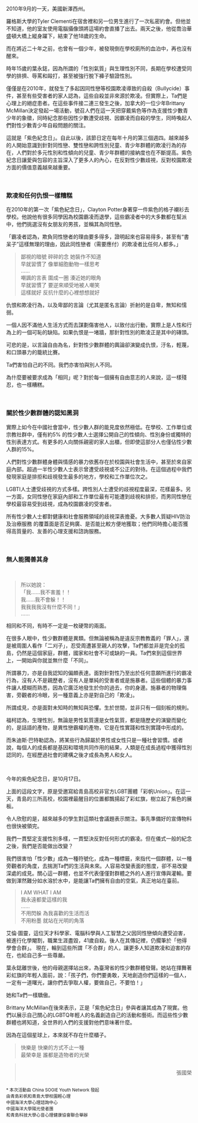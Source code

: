 2010年9月的一天，美國新澤西州。

羅格斯大學的Tyler Clementi在宿舍裡和另一位男生進行了一次私密約會。但他並不知道，他的室友使用電腦攝像頭將這場約會直播了出去。兩天之後，他從喬治華盛頓大橋上縱身躍下，結束了他18歲的生命。

而在將近二十年之前，也曾有一個少年，被發現倒在學校廁所的血泊中，再也沒有醒來。

時年15歲的葉永鋕，因為所謂的「性別氣質」與生理性別不同，長期在學校遭受同學的排擠、辱罵和毆打，甚至被強行脫下褲子驗證性別。

僅僅是在2010年，就發生了多起因同性戀等校園欺凌導致的自殺（Bullycide）事件，甚至有些受害者的家人認為，這些自殺並非來源於欺凌。但實際上，Ta們是心理上的絕症患者。在這些事件接二連三發生之後，加拿大的一位少年Brittany McMillan決定發起一場活動，號召人們在這一天把穿戴紫色等作為支援性少數青少年的象徵，同時紀念那些因性少數遭受歧視、因霸凌而自殺的學生，同時喚起人們對性少數青少年自殺問題的關注。

這就是「紫色紀念日」。自此以後，該節日定在每年十月的第三個週四。越來越多的人開始意識到針對同性戀、雙性戀和跨性別兒童、青少年群體的欺凌行為的存在，人們對於多元性別和性傾向的兒童、青少年群體的接納度也在不斷提高。紫色紀念日讓愛與包容的主旨深入了更多人的內心，在反對性少數歧視，反對校園欺凌方面的價值意義越來越重要。

<br>

### 欺凌和任何仇恨一樣糟糕

在2010年的第一次「紫色紀念日」，Clayton Potter身著穿一件紫色的格子襯衫去學校。他說他有很多同學因為校園霸凌而退學，這些霸凌者中的大多數都在幫派中，他們挑選沒有女朋友的男孩，並稱其為同性戀。

「霸凌者認為，欺負同性戀者的理由要多得多，證明起來也容易得多，甚至有“書呆子”這樣無理的理由，因此同性戀者（需要應付）的欺凌者比任何人都多。」

> 鄙視的暗號 碎碎的念 她裝作不知道<br>早就習慣了 像單細胞動物一樣思考<br>……<br>嘲諷的言表 圍成一圈 湊近她的眼角<br>早就習慣了 要逆來順受地被人嘲笑<br>這樣就好 反抗什麼的心裡想想就好

仇恨和欺凌行為，以及卑鄙的言論（尤其是匿名言論）折射的是自卑，無知和懦弱。

一個人因不滿他人生活方式而去謀劃傷害他人，以致付出行動，實際上是人性和行為上的一個可恥的缺陷。如果仇恨是一堵牆，那針對性別的欺凌正是其中的磚頭。

可悲的是，以言論自由為名，針對性少數群體的輿論卻演變成仇恨，汙名，輕蔑，和口頭暴力的籠統比賽。

Ta們害怕自己的不同。我們亦害怕與別人不同。

為什麼要被要求成為「相同」呢？對於每一個擁有自由意志的人來說，這一樣殘忍，也一樣糟糕。

<br>

### 關於性少數群體的認知黑洞

實際上如今在中國社會當中，性少數人群的能見度依然極低。在學校、工作單位或宗教社群中，僅有約5% 的性少數人士選擇公開自己的性傾向、性別身份或獨特的性別表達方式。有更多的人向關係親密的家人出櫃，但即使這部分人也僅佔性少數人群的15%。

人們對性少數群體身體與情感的暴力依舊存在於校園與社會生活中，甚至於來自家庭內部。超過一半性少數人士表示曾遭受歧視或不公正的對待。在這個過程中我們發現家庭是排拒和歧視發生最多的地方，學校和工作單位次之。

LGBTI人士遭受歧視的方式多樣。跨性別人士遭受的歧視程度最深，花樣最多。另一方面，女同性戀在家庭內部和工作單位最有可能遭到歧視和排拒，而男同性戀在學校最容易受到歧視，成為校園霸凌的受害者。

所有性少數人士都對健康和社會服務領域的歧視深表擔憂。大多數人質疑HIV防治及治療服務 的覆蓋面是否足夠廣、是否能比較方便地獲取；他們同時擔心能否獲得高質量的、友善的心理支援和諮詢服務。

<br>

### 無人能獨善其身
<br>

> 所以她說：<br>「我……我不害羞！！<br>我……我不會躲！！<br>我我我我沒有什麼不同！」<br>……

相同和不同，有時不一定是一枚硬幣的兩面。

在很多人眼中，性少數群體是異類。但無論被稱為是違反宗教教義的「罪人」，還是被周圍人看作「二刈子」，忍受周遭甚至親人的攻擊，Ta們都並非是完全的孤島，仍然是這個家庭，群體，國家和社會不可或缺的一員。Ta們來到這個世界上，一開始與你就並無什麼「不同」。

所謂暴力，亦是自我認知的偏頗表達。面對針對性乃至出於任何意願所進行的霸凌行為，沒有人不是親歷者，沒有人是單純的受害者或是施暴者。這些個體的暴力事件讓人模糊而熟悉，因為它廣泛地發生於你的過去，你的身邊。施暴者的物理傷害，旁觀者的冷眼，另一種意義上亦是對自己的「欺凌」。

所謂成見，亦是面對未知時的無知與恐懼。生於世間，並非只有一個刻板的規則。

福柯認為，生理性別，無論是男性氣質還是女性氣質，都是隨歷史的演變而變化的，是話語的產物，是異性戀霸權的產物，它是在性實踐和性別實踐中形成的。

而朱迪斯·巴特勒認為，將某些行為歸屬於男性或女性只是一種社會習慣。或者說，每個人的成長都是基因和環境共同作用的結果，人類是在成長過程中獲得性別認同的，在經歷過社會的建構之後才成長為男人和女人。

<br>

今年的紫色紀念日，是10月17日。

上面的這段文字，原是受邀寫給青島高校非官方LGBT團體「彩帆Union」。在這一天，青島的三所高校，校園裡最醒目的位置都飄揚起了彩虹旗，樹立起了紫色的展板。

令人欣慰的是，越來越多的學生對這類社會議題表示關注。事先準備好的宣傳物料也很快被領完。

我們一貫堅定支援性別多樣，一貫堅決反對任何形式的霸凌。但在儀式一般的紀念之後，我們是否能做出改變？

我們很害怕「性少數」成為一種符號化，成為一種標籤，來指代一個群體，以一種旁觀者的角度，去揣測Ta們的生活與未來。人容易改變表面的態度，卻不易改變深處的成見。關心這一群體，也並不代表僅僅對群體之外的人進行宣傳與灌輸。要做到渾然難分如水溶於水中，是能讓Ta們擁有自由的空氣，真正地站在臺前。

> I AM WHAT I AM<br>我永遠都愛這樣的我<br>……<br>不用閃躲 為我喜歡的生活而活<br>不用粉墨 就站在光明的角落

艾倫·圖靈，這位天才科學家、電腦科學與人工智慧之父因同性戀傾向遭受迫害，被進行化學閹割，職業生涯盡毀，41歲自殺。後人在其傳記裡，仍擱筆於「他得學會合群」。 現在，輪到這些所謂「不合群」的人，讓更多人知道欺凌和迫害的存在，也給自己多一些尊嚴。

葉永鋕離世後，他的母親選擇站出來，為臺灣省的性少數群體發聲。她站在揮舞著彩虹旗的年輕人面前，說：「孩子們，你們要勇敢，天地創造你們這樣的一個人，一定有一道曙光，讓你們去爭取人權，要做自己，不要怕！」

她和Ta們一樣驕傲。

Brittany McMillan在後來表示，正是「紫色紀念日」參與者讓其成為了現實。他們以展示自己關心的LGBTQ年輕人的名義創造自己的活動和藝術。而這些性少數群體也將知道，全世界的人們的支援對他們意味著什麼。

因為在這個星球上，本來就不存在什麼櫃子。

> 快樂是 快樂的方式不止一種<br>最榮幸是 誰都是造物者的光榮

><div style="display:flex;justify-content:flex-end"><p>張國榮</p></div>

<small>* 本次活動由 China SOGIE Youth Network 發起<br>
由青島彩帆和青島大學校園輕心理<br>
中國海洋大學心理諮詢中心<br>
中國海洋大學陽光使者團<br>
和青島科技大學心音心理健康協會聯合舉辦</small>